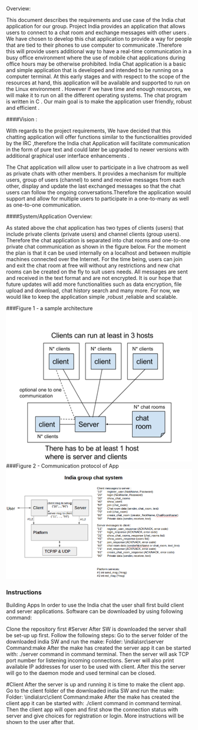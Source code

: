 Overview:

This document describes the requirements and use case of the India chat application for our group. Project India  provides an application that allows users to connect to a chat room and exchange messages with other users . We have chosen to develop this chat application to provide a way for people that are tied to their phones to use computer to communicate .Therefore this will provide  users additional way to have a real-time communication in a busy office environment where the use of mobile chat applications during office hours may be otherwise prohibited.
India Chat application is a basic and simple application that is developed and intended to be running on a computer terminal. At this early stages and with respect to the scope of the resources at hand, this application will be available and supported to run on the Linux environment . However if we have time and enough resources, we will make it to run on all the different operating systems. The chat program is written in C . Our main goal is to make the application user friendly, robust and efficient .

####Vision :

With regards to the project requirements, We have decided that this chatting application will offer functions similar to the functionalities provided by the IRC ,therefore the India chat Application will  facilitate communication in the form of pure text and could later be upgraded to newer versions with additional graphical user interface enhancements .

The Chat application will allow user  to participate in a live chatroom as well as private chats with other members. It provides a mechanism for multiple users, group of users (channel) to send and receive messages from each other, display and update the last exchanged messages so that the chat users can follow the ongoing conversations.Therefore the application would support and allow for multiple users to participate in a one-to-many as well as  one-to-one communication.

####System/Application Overview:

As stated  above the chat application has two types of clients (users) that include private clients (private users) and channel clients (group users). Therefore the chat application is separated into chat rooms and one-to-one private chat communication as  shown in the figure below. For the moment the plan is that it can be used internally on a localhost and between multiple machines connected over the Internet.  For the time being, users can join and exit the chat room at free will without any restrictions and new chat rooms can be created on the fly to suit users needs. All messages are sent and received in the text format and are not encrypted. It is our hope that future updates will add more functionalities such as data encryption, file upload and download, chat history search and many more. For now, we would like to keep the application simple ,robust ,reliable and scalable.

###Figure 1 - a sample architecture
![System architecture](/india/src/image/India_architecture.png?raw=true "system architecture")
###Figure 2 - Communication protocol of App
![System architecture](/india/src/image/indiasystem.png?raw=true "Communication protocol")
### Instructions
Building Apps
In order to use the India chat the user shall first build client and server applications.
Software can be downloaded by using following command:


Clone the repository first
#Server
After SW is downloaded the server shall be set-up up first.
Follow the following steps:
Go to the server folder of the downloaded india SW and run the make:
Folder: \india\src\server
Command:make
After the make has created the server app it can be started with: ./server command in command terminal. Then the server will ask TCP port number for listening incoming connections.
Server will also print available IP addresses for user to be used with client. After this the server will go to the daemon mode and used terminal can be closed.    

#Client
After the server is up and running it is time to make the client app.
Go to the client folder of the downloaded india SW and run the make:
Folder: \india\src\client
Command:make
After the make has created the client app it can be started with: ./client <server IP address> <port number> command in command terminal. Then the client app will open and first show the connection status with server and give choices for registration or login.
More instructions will be shown to the user after that.
